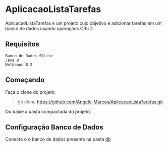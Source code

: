 # AplicacaoListaTarefas

AplicacaoListaTarefas é um projeto cujo objetivo é adicionar tarefas em um banco de dados usando operações CRUD.

## Requisitos

    Banco de Dados SQLite    
    Java 8   
    Netbeans 8.2 
    
## Começando

Faça o clone do projeto:
> git clone https://github.com/Angelo-Marcos/AplicacaoListaTarefas.git

Ou baixe a pasta compactada do projeto.

## Configuração Banco de Dados

Conecte o o banco de dados presente na pasta [db](http://www.google.fr/ "Named link title")
